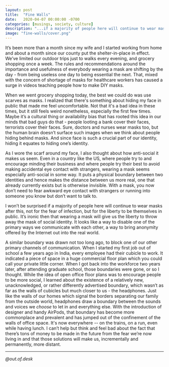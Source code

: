 ```yaml
---
layout: post
title:  "Fine Walls"
date:   2020-04-07 00:00:00 -0700
categories: [musings, society, culture]
description: "...if a majority of people here will continue to wear masks after this, not for the fear of infection, but for the liberty to be themselves in public. It’s ironic then that wearing a mask will give us the liberty to throw away the mask of social identity"
image: "fine-walls/cover.png"
---
```


It’s been more than a month since my wife and I started working from home and about a month since our county put the shelter-in-place in effect. We’ve limited our outdoor trips just to walks every evening, and grocery shopping once a week. The rules and recommendations around the importance and usefulness of everybody wearing a mask are shifting by the day - from being useless one day to being essential the next. That, mixed with the concern of shortage of masks for healthcare workers has caused a surge in videos teaching people how to make DIY masks.

When we went grocery shopping today, the best we could do was use scarves as masks. I realized that there's something about hiding my face in public that made me feel uncomfortable. Not that it's a bad idea in these times, but it still feels weird nonetheless, especially the first few times. Maybe it’s a cultural thing or availability bias that has rooted this idea in our minds that bad guys do that - people looting a bank cover their faces, terrorists cover their faces. Sure, doctors and nurses wear masks too, but the human brain doesn’t surface such images when we think about people hiding behind masks. And since face is such a crucial part of our identity, hiding it equates to hiding one’s identity.

As I wore the scarf around my face, I also thought about how anti-social it makes us seem. Even in a country like the US, where people try to and encourage minding their business and where people try their best to avoid making accidental eye contact with strangers, wearing a mask seems especially anti-social in some way. It puts a physical boundary between two identities and hence makes the distance between us more real, one that already currently exists but is otherwise invisible. With a mask, you now don’t need to fear awkward eye contact with strangers or running into someone you know but don’t want to talk to.

I won’t be surprised if a majority of people here will continue to wear masks after this, not for the fear of infection, but for the liberty to be themselves in public. It’s ironic then that wearing a mask will give us the liberty to throw away the mask of social identity. It looks like a way to disable one of the primary ways we communicate with each other, a way to bring anonymity offered by the Internet out into the real world.

A similar boundary was drawn not too long ago, to block one of our other primary channels of communication. When I started my first job out of school a few years ago in India, every employee had their cubicle to work. It indicated a piece of space in a huge commercial floor plan which you could call your private little corner. When I got back into the workforce two years later, after attending graduate school, those boundaries were gone, or so I thought. While the idea of open office floor plans was to encourage people to be more social, I learned about the existence of a relatively new, unacknowledged, or rather differently advertised boundary, which wasn’t as far as the walls of cubicles but much closer to us - the headphones. Just like the walls of our homes which signal the borders separating our family from the outside world, headphones draw a boundary between the sounds and voices we *choose* to let in and everything else. With the introduction of designer and handy AirPods, that boundary has become more commonplace and prevalent and has jumped out of the confinement of the walls of office space. It's now everywhere -- on the trains, on a run, even while having lunch. I can’t help but think and feel bad about the fact that there’s tons of money to be made in the future from the fear we’re now living in and that those solutions will make us, incrementally and permanently, more distant.

---

*@out.of.desk*
